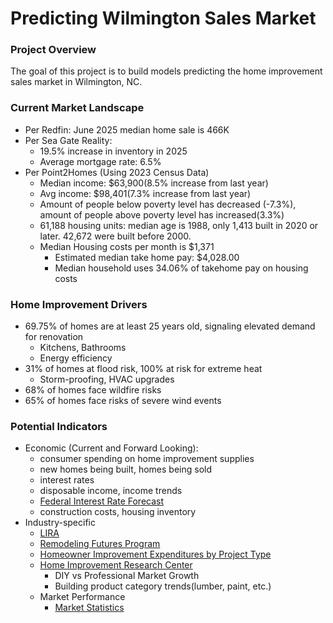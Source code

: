 # Predicting Wilmington Sales Market

### Project Overview
The goal of this project is to build models predicting the home improvement sales market in Wilmington, NC. 

### Current Market Landscape
- Per Redfin: June 2025 median home sale is 466K
- Per Sea Gate Reality:
  - 19.5% increase in inventory in 2025
  - Average mortgage rate: 6.5%
- Per Point2Homes (Using 2023 Census Data)
  - Median income: $63,900(8.5% increase from last year)
  - Avg income: $98,401(7.3% increase from last year)
  - Amount of people below poverty level has decreased (-7.3%), amount of people above poverty level has increased(3.3%)
  - 61,188 housing units: median age is 1988, only 1,413 built in 2020 or later. 42,672 were built before 2000.
  - Median Housing costs per month is $1,371
    - Estimated median take home pay: $4,028.00
    - Median household uses 34.06% of takehome pay on housing costs 
  
 ### Home Improvement Drivers
 - 69.75% of homes are at least 25 years old, signaling elevated demand for renovation
   - Kitchens, Bathrooms
   - Energy efficiency
- 31% of homes at flood risk, 100% at risk for extreme heat
  - Storm-proofing, HVAC upgrades   
- 68% of homes face wildfire risks
- 65% of homes face risks of severe wind events

### Potential Indicators
- Economic (Current and Forward Looking):
  - consumer spending on home improvement supplies
  - new homes being built, homes being sold
  - interest rates
  - disposable income, income trends
  - [Federal Interest Rate Forecast](https://econforecasting.com/forecast/ffr)
  - construction costs, housing inventory
- Industry-specific
  - [LIRA](https://www.jchs.harvard.edu/research-areas/remodeling/lira)
  - [Remodeling Futures Program](https://www.jchs.harvard.edu/research/remodeling-futures)
  - [Homeowner Improvement Expenditures by Project Type](https://www.jchs.harvard.edu/iah-2025-homeowner-expenditures-by-project)
  - [Home Improvement Research Center](https://www.hiri.org/blog/home-improvement-market-size-outlook)
    - DIY vs Professional Market Growth
    - Building product category trends(lumber, paint, etc.)
  - Market Performance
     - [Market Statistics](https://www.statista.com/topics/1732/home-improvement/#topicOverview)
      

     
       
